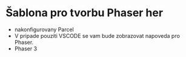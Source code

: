# Šablona pro tvorbu Phaser her
- nakonfigurovany Parcel
- V pripade pouziti VSCODE se vam bude zobrazovat napoveda pro Phaser.
- Phaser 3
